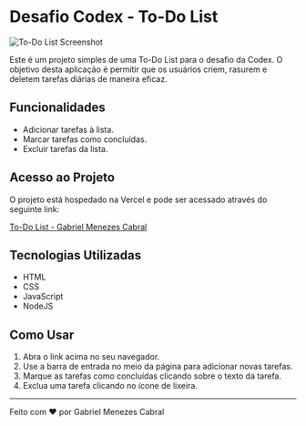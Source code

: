 # Desafio Codex - To-Do List

![To-Do List Screenshot](https://i.imgur.com/z6vsWvU.png)

Este é um projeto simples de uma To-Do List para o desafio da Codex. O objetivo desta aplicação é permitir que os usuários criem, rasurem e deletem tarefas diárias de maneira eficaz.

## Funcionalidades

- Adicionar tarefas à lista.
- Marcar tarefas como concluídas.
- Excluir tarefas da lista.

## Acesso ao Projeto

O projeto está hospedado na Vercel e pode ser acessado através do seguinte link:

[To-Do List - Gabriel Menezes Cabral](https://codex-to-do-list-gabriel-menezes.vercel.app/)

## Tecnologias Utilizadas

- HTML
- CSS
- JavaScript
- NodeJS

## Como Usar

1. Abra o link acima no seu navegador.
2. Use a barra de entrada no meio da página para adicionar novas tarefas.
3. Marque as tarefas como concluídas clicando sobre o texto da tarefa.
4. Exclua uma tarefa clicando no ícone de lixeira.

---

Feito com ❤️ por Gabriel Menezes Cabral
